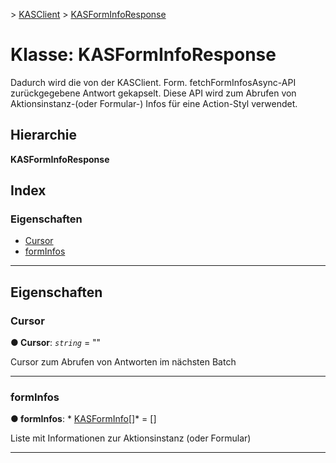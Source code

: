 [](../README.md) > [KASClient](../modules/kasclient.md) > [KASFormInfoResponse](../classes/kasclient.kasforminforesponse.md)

# <a name="class-kasforminforesponse"></a>Klasse: KASFormInfoResponse

Dadurch wird die von der KASClient. Form. fetchFormInfosAsync-API zurückgegebene Antwort gekapselt. Diese API wird zum Abrufen von Aktionsinstanz-(oder Formular-) Infos für eine Action-Styl verwendet.
## <a name="hierarchy"></a>Hierarchie

**KASFormInfoResponse**

## <a name="index"></a>Index 

### <a name="properties"></a>Eigenschaften

* [Cursor](kasclient.kasforminforesponse.md#cursor)
* [formInfos](kasclient.kasforminforesponse.md#forminfos)

---

## <a name="properties"></a>Eigenschaften

<a id="cursor"></a>

###  <a name="cursor"></a>Cursor

**● Cursor**: *`string`* = ""

Cursor zum Abrufen von Antworten im nächsten Batch

___
<a id="forminfos"></a>

###  <a name="forminfos"></a>formInfos

**● formInfos**: * [KASFormInfo](kasclient.kasforminfo.md)[]* = []

Liste mit Informationen zur Aktionsinstanz (oder Formular)

___

